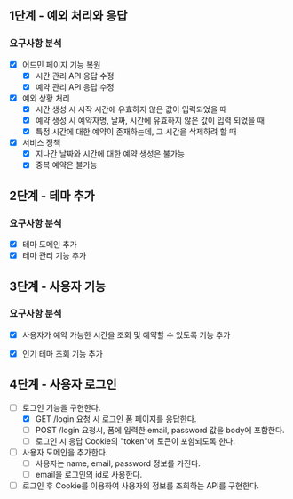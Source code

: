 ## 1단계 - 예외 처리와 응답

### 요구사항 분석

- [x] 어드민 페이지 기능 복원
  - [x] 시간 관리 API 응답 수정
  - [x] 예약 관리 API 응답 수정

- [x] 예외 상황 처리
  - [x] 시간 생성 시 시작 시간에 유효하지 않은 값이 입력되었을 때
  - [x] 예약 생성 시 예약자명, 날짜, 시간에 유효하지 않은 값이 입력 되었을 때
  - [x] 특정 시간에 대한 예약이 존재하는데, 그 시간을 삭제하려 할 때

- [x] 서비스 정책
  - [x] 지나간 날짜와 시간에 대한 예약 생성은 불가능
  - [x] 중복 예약은 불가능

## 2단계 - 테마 추가

### 요구사항 분석

- [x] 테마 도메인 추가
- [x] 테마 관리 기능 추가

## 3단계 - 사용자 기능

### 요구사항 분석

- [x] 사용자가 예약 가능한 시간을 조회 및 예약할 수 있도록 기능 추가
- [x] 인기 테마 조회 기능 추가


## 4단계 - 사용자 로그인
- [ ] 로그인 기능을 구현한다.
  - [x] GET /login 요청 시 로그인 폼 페이지를 응답한다.
  - [ ] POST /login 요청시, 폼에 입력한 email, password 값을 body에 포함한다.
  - [ ] 로그인 시 응답 Cookie의 "token"에 토큰이 포함되도록 한다.
  
- [ ] 사용자 도메인을 추가한다.
  - [ ] 사용자는 name, email, password 정보를 가진다.
  - [ ] email을 로그인의 id로 사용한다.

- [ ] 로그인 후 Cookie를 이용하여 사용자의 정보를 조회하는 API를 구현한다.